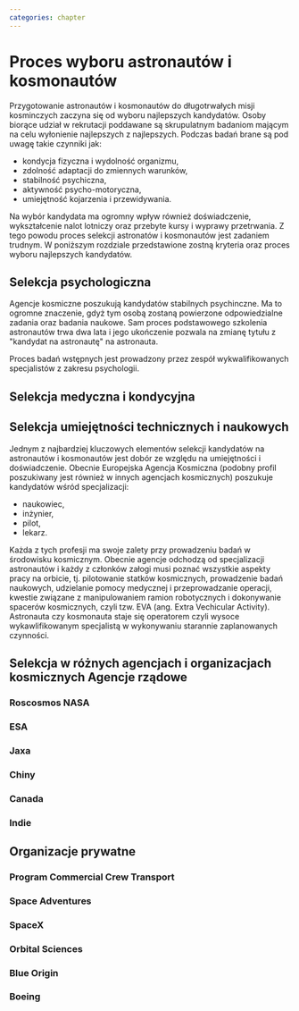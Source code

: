 ```yaml
---
categories: chapter
---
```


# Proces wyboru astronautów i kosmonautów

Przygotowanie astronautów i kosmonautów do długotrwałych misji kosminczych zaczyna się od wyboru najlepszych kandydatów. Osoby biorące udział w rekrutacji poddawane są skrupulatnym badaniom mającym na celu wyłonienie najlepszych z najlepszych. Podczas badań brane są pod uwagę takie czynniki jak:

- kondycja fizyczna i wydolność organizmu,
- zdolność adaptacji do zmiennych warunków,
- stabilność psychiczna,
- aktywność psycho-motoryczna,
- umiejętność kojarzenia i przewidywania.

Na wybór kandydata ma ogromny wpływ również doświadczenie, wykształcenie nalot lotniczy oraz przebyte kursy i wyprawy przetrwania. Z tego powodu proces selekcji astronatów i kosmonautów jest zadaniem trudnym. W poniższym rozdziale przedstawione zostną kryteria oraz proces wyboru najlepszych kandydatów.


## Selekcja psychologiczna

Agencje kosmiczne poszukują kandydatów stabilnych psychinczne<!-- TODO: Quote Needed -->. Ma to ogromne znaczenie, gdyż tym osobą zostaną powierzone odpowiedzialne zadania oraz badania naukowe. Sam proces podstawowego szkolenia astronautów trwa dwa lata i jego ukończenie pozwala na zmianę tytułu z "kandydat na astronautę" na astronauta<!-- TODO: Quote Needed -->.

Proces badań wstępnych jest prowadzony przez zespół wykwalifikowanych specjalistów z zakresu psychologii.

## Selekcja medyczna i kondycyjna

## Selekcja umiejętności technicznych i naukowych

Jednym z najbardziej kluczowych elementów selekcji kandydatów na astronautów i kosmonautów jest dobór ze względu na umiejętności i doświadczenie. Obecnie Europejska Agencja Kosmiczna (podobny profil poszukiwany jest również w innych agencjach kosmicznych) poszukuje kandydatów wśród specjalizacji:

- naukowiec,
- inżynier,
- pilot,
- lekarz.

Każda z tych profesji ma swoje zalety przy prowadzeniu badań w środowisku kosmicznym. Obecnie agencje odchodzą od specjalizacji astronautów<!-- TODO: Quote Needed --> i każdy z członków załogi musi poznać wszystkie aspekty pracy na orbicie, tj. pilotowanie statków kosmicznych, prowadzenie badań naukowych, udzielanie pomocy medycznej i przeprowadzanie operacji, kwestie związane z manipulowaniem ramion robotycznych i dokonywanie spacerów kosmicznych, czyli tzw. EVA (ang. Extra Vechicular Activity). Astronauta czy kosmonauta staje się operatorem czyli wysoce wykawlifikowanym specjalistą w wykonywaniu starannie zaplanowanych czynności.

## Selekcja w różnych agencjach i organizacjach kosmicznych Agencje rządowe

### Roscosmos NASA

### ESA

### Jaxa

### Chiny

### Canada

### Indie

## Organizacje prywatne

### Program Commercial Crew Transport

### Space Adventures

### SpaceX

### Orbital Sciences

### Blue Origin

### Boeing
